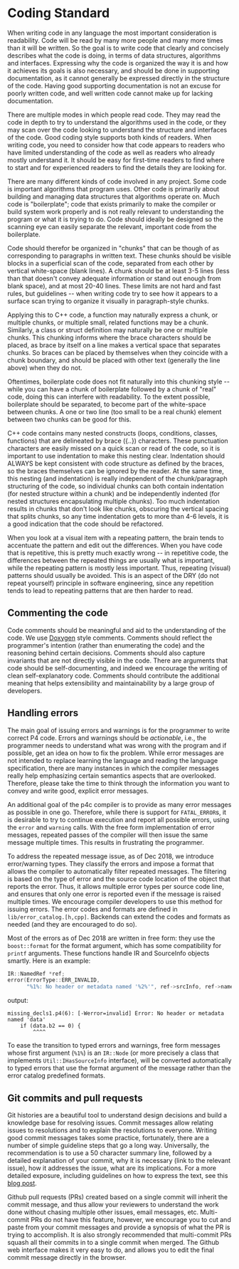 # Coding Standard

When writing code in any language the most important consideration is
readability.  Code will be read by many more people and many more times
than it will be written.  So the goal is to write code that clearly and
concisely describes what the code is doing, in terms of data structures,
algorithms and interfaces.  Expressing why the code is organized the way
it is and how it achieves its goals is also necessary, and should be done
in supporting documentation, as it cannot generally be expressed directly
in the structure of the code.  Having good supporting documentation is
not an excuse for poorly written code, and well written code cannot make
up for lacking documentation.

There are multiple modes in which people read code.  They may read the code
in depth to try to understand the algorithms used in the code, or they may
scan over the code looking to understand the structure and interfaces of
the code.  Good coding style supports both kinds of readers.  When writing
code, you need to consider how that code appears to readers who have limited
understanding of the code as well as readers who already mostly understand
it.  It should be easy for first-time readers to find where to start and
for experienced readers to find the details they are looking for.

There are many different kinds of code involved in any project.  Some code
is important algorithms that program uses.  Other code is primarily about
building and managing data structures that algorithms operate on.  Much
code is "boilerplate"; code that exists primarily to make the compiler or
build system work properly and is not really relevant to understanding
the program or what it is trying to do.  Code should ideally be designed
so the scanning eye can easily separate the relevant, important code
from the boilerplate.

Code should therefor be organized in "chunks" that can be though of as
corresponding to paragraphs in written text.  These chunks should be
visible blocks in a superficial scan of the code, separated from each
other by vertical white-space (blank lines).  A chunk should be at least
3-5 lines (less than that doesn't convey adequate information or stand
out enough from blank space), and at most 20-40 lines.  These limits are
not hard and fast rules, but guidelines -- when writing code try to see
how it appears to a surface scan trying to organize it visually in
paragraph-style chunks.

Applying this to C++ code, a function may naturally express a chunk,
or multiple chunks, or multiple small, related functions may be a chunk.
Similarly, a class or struct definition may naturally be one or multiple
chunks.  This chunking informs where the brace characters should be placed,
as brace by itself on a line makes a vertical space that separates chunks.
So braces can be placed by themselves when they coincide with a chunk
boundary, and should be placed with other text (generally the line above)
when they do not.

Oftentimes, boilerplate code does not fit naturally into this chunking
style -- while you can have a chunk of boilerplate followed by a chunk
of "real" code, doing this can interfere with readability.  To the
extent possible, boilerplate should be separated, to become part of the
white-space between chunks.  A one or two line (too small to be a real
chunk) element between two chunks can be good for this.

C++ code contains many nested constructs (loops, conditions, classes,
functions) that are delineated by brace ({..}) characters.  These
punctuation characters are easily missed on a quick scan or read of the
code, so it is important to use indentation to make this nesting clear.
Indentation should ALWAYS be kept consistent with code structure as defined
by the braces, so the braces themselves can be ignored by the reader.  At
the same time, this nesting (and indentation) is really independent of
the chunk/paragraph structuring of the code, so individual chunks can
both contain indentation (for nested structure within a chunk) and be
independently indented (for nested structures encapsulating multiple
chunks).  Too much indentation results in chunks that don't look like
chunks, obscuring the vertical spacing that splits chunks, so any time
indentation gets to more than 4-6 levels, it is a good indication that
the code should be refactored.

When you look at a visual item with a repeating pattern, the brain tends
to accentuate the pattern and edit out the differences.  When you have
code that is repetitive, this is pretty much exactly wrong -- in repetitive
code, the differences between the repeated things are usually what is
important, while the repeating pattern is mostly less important.  Thus,
repeating (visual) patterns should usually be avoided.  This is an aspect
of the DRY (do not repeat yourself) principle in software engineering,
since any repetition tends to lead to repeating patterns that are then
harder to read.

## Commenting the code

Code comments should be meaningful and aid to the understanding of the
code. We use [Doxygen](http://www.doxygen.nl/manual/docblocks.html)
style comments. Comments should reflect the programmer's intention
(rather than enumerating the code) and the reasoning behind certain
decisions. Comments should also capture invariants that are not
directly visible in the code. There are arguments that code should be
self-documenting, and indeed we encourage the writing of clean
self-explanatory code. Comments should contribute the additional
meaning that helps extensibility and maintainability by a large group
of developers.

## Handling errors

The main goal of issuing errors and warnings is for the programmer to
write correct P4 code. Errors and warnings should be _actionable_,
i.e., the programmer needs to understand what was wrong with the
program and if possible, get an idea on how to fix the problem. While
error messages are not intended to replace learning the language and
reading the language specification, there are many instances in which
the compiler messages really help emphasizing certain semantics
aspects that are overlooked. Therefore, please take the time to think
through the information you want to convey and write good, explicit
error messages.

An additional goal of the p4c compiler is to provide as many error
messages as possible in one go. Therefore, while there is support for
`FATAL_ERROR`s, it is desirable to try to continue execution and
report all possible errors, using the `error` and `warning`
calls. With the free form implementation of error messages, repeated
passes of the compiler will then issue the same message multiple
times. This results in frustrating the programmer.

To address the repeated message issue, as of Dec 2018, we introduce
error/warning types. They classify the errors and impose a format that
allows the compiler to automatically filter repeated messages. The
filtering is based on the type of error and the source code location
of the object that reports the error. Thus, it allows multiple error
types per source code line, and ensures that only one error is
reported even if the message is raised multiple times. We encourage
compiler developers to use this method for issuing errors. The error
codes and formats are defined in `lib/error_catalog.[h,cpp]`. Backends
can extend the codes and formats as needed (and they are encouraged to
do so).

Most of the errors as of Dec 2018 are written in free form: they use
the `boost::format` for the format argument, which has some
compatibility for `printf` arguments.  These functions handle IR and
SourceInfo objects smartly.  Here is an example:

```C++
IR::NamedRef *ref;
error(ErrorType::ERR_INVALID,
      "%1%: No header or metadata named '%2%'", ref->srcInfo, ref->name);
```

output:

```
missing_decls1.p4(6): [-Werror=invalid] Error: No header or metadata named 'data'
    if (data.b2 == 0) {
        ^^^^
```

To ease the transition to typed errors and warnings, free form
messages whose first argument (`%1%`) is an `IR::Node` (or more
precisely a class that implements `Util::IHasSourceInfo` interface),
will be converted automatically to typed errors that use the format
argument of the message rather than the error catalog predefined
formats.


## Git commits and pull requests

Git histories are a beautiful tool to understand design decisions and
build a knowledge base for resolving issues. Commit messages allow
relating issues to resolutions and to explain the resolutions
to everyone. Writing good commit messages takes some practice,
fortunately, there are a number of simple guideline steps that go a
long way. Universally, the recommendation is to use a 50 character
summary line, followed by a detailed explanation of your commit, why
it is necessary (link to the relevant issue), how it addresses the
issue, what are its implications. For a more detailed exposure,
including guidelines on how to express the text, see this
[blog post](http://chris.beams.io/posts/git-commit/).

Github pull requests (PRs) created based on a single commit will
inherit the commit message, and thus allow your reviewers to
understand the work done without chasing multiple other issues, email
messages, etc. Multi-commit PRs do not have this feature, however, we
encourage you to cut and paste from your commit messages and provide a
synopsis of what the PR is trying to accomplish. It is also strongly
recommended that multi-commit PRs squash all their commits in to a
single commit when merged. The Github web interface makes it very easy
to do, and allows you to edit the final commit message directly in the
browser.
